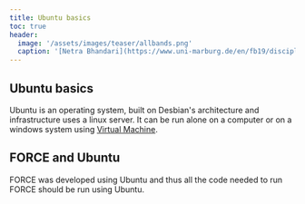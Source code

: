 ```yaml
---
title: Ubuntu basics
toc: true
header:
  image: '/assets/images/teaser/allbands.png'
  caption: '[Netra Bhandari](https://www.uni-marburg.de/en/fb19/disciplines/physisch/environmentalinformatics){:target="_blank"}'
---
```


## Ubuntu basics

Ubuntu is an operating system, built on Desbian's architecture and infrastructure uses a linux server. It can be run alone on a computer or on a windows system using [Virtual Machine](https://learn.microsoft.com/en-us/virtualization/hyper-v-on-windows/quick-start/enable-hyper-v).

## FORCE and Ubuntu

FORCE was developed using Ubuntu and thus all the code needed to run FORCE should be run using Ubuntu.


